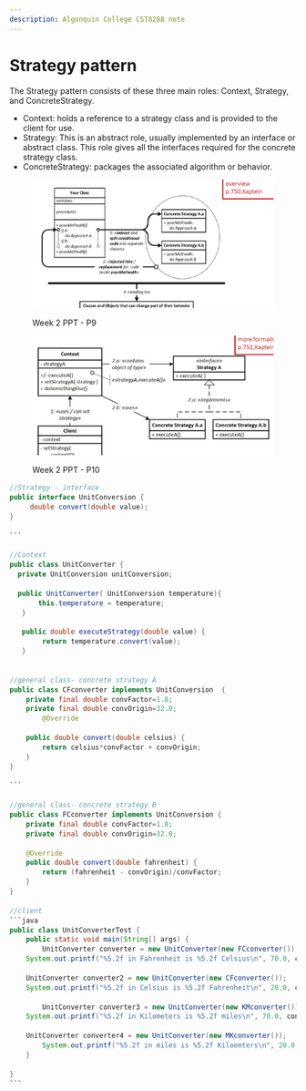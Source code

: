 ```yaml
---
description: Algonquin College CST8288 note
---
```


# Strategy pattern

The Strategy pattern consists of these three main roles: Context, Strategy, and ConcreteStrategy.

* Context: holds a reference to a strategy class and is provided to the client for use.&#x20;
* Strategy: This is an abstract role, usually implemented by an interface or abstract class. This role gives all the interfaces required for the concrete strategy class.&#x20;
* ConcreteStrategy: packages the associated algorithm or behavior.

<figure><img src=".gitbook/assets/image (17).png" alt=""><figcaption><p>Week 2 PPT - P9</p></figcaption></figure>

<figure><img src=".gitbook/assets/image (5).png" alt=""><figcaption><p>Week 2 PPT - P10</p></figcaption></figure>

````java
//Strategy - interface
public interface UnitConversion {
     double convert(double value);
}

```

//Context
public class UnitConverter {
  private UnitConversion unitConversion;
   
  public UnitConverter( UnitConversion temperature){
       this.temperature = temperature;
   }
  
   public double executeStrategy(double value) {
        return temperature.convert(value);
   }


//general class- concrete strategy A
public class CFconverter implements UnitConversion  {
	private final double convFactor=1.8;
	private final double convOrigin=32.0;
        @Override
	
	public double convert(double celsius) {
		return celsius*convFactor + convOrigin;
	}
}

```

//general class- concrete strategy B
public class FCconverter implements UnitConversion {
	private final double convFactor=1.8;
	private final double convOrigin=32.0;
	
	@Override
	public double convert(double fahrenheit) {
		return (fahrenheit - convOrigin)/convFactor;
	}
}

//client
```java
public class UnitConverterTest {
    public static void main(String[] args) {
        UnitConverter converter = new UnitConverter(new FCconverter());
	System.out.printf("%5.2f in Fahrenheit is %5.2f Celsius\n", 70.0, converter.executeStrategy(70.0));
		
	UnitConverter converter2 = new UnitConverter(new CFconverter());
	System.out.printf("%5.2f in Celsius is %5.2f Fahrenheit\n", 20.0, converter2.executeStrategy(20.0));
		
        UnitConverter converter3 = new UnitConverter(new KMconverter());
	System.out.printf("%5.2f in Kilometers is %5.2f miles\n", 70.0, converter3.executeStrategy(70.0));
		
	UnitConverter converter4 = new UnitConverter(new MKconverter());
        System.out.printf("%5.2f in miles is %5.2f Kiloemters\n", 20.0, converter4.executeStrategy(20.0));
	}

}
```
````
